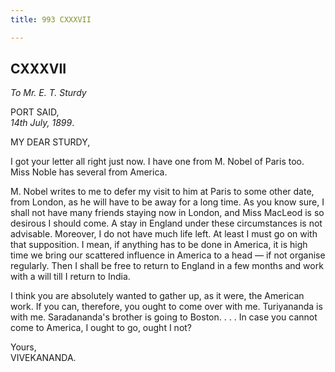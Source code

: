 ```yaml
---
title: 993 CXXXVII

---
```

  

  


## CXXXVII

*To Mr. E. T. Sturdy*

PORT SAID,  
*14th July, 1899*.

MY DEAR STURDY,

I got your letter all right just now. I have one from M. Nobel of Paris
too. Miss Noble has several from America.

M. Nobel writes to me to defer my visit to him at Paris to some other
date, from London, as he will have to be away for a long time. As you
know sure, I shall not have many friends staying now in London, and Miss
MacLeod is so desirous I should come. A stay in England under these
circumstances is not advisable. Moreover, I do not have much life left.
At least I must go on with that supposition. I mean, if anything has to
be done in America, it is high time we bring our scattered influence in
America to a head — if not organise regularly. Then I shall be free to
return to England in a few months and work with a will till I return to
India.

I think you are absolutely wanted to gather up, as it were, the American
work. If you can, therefore, you ought to come over with me. Turiyananda
is with me. Saradananda's brother is going to Boston. . . . In case you
cannot come to America, I ought to go, ought I not?

Yours,  
VIVEKANANDA.